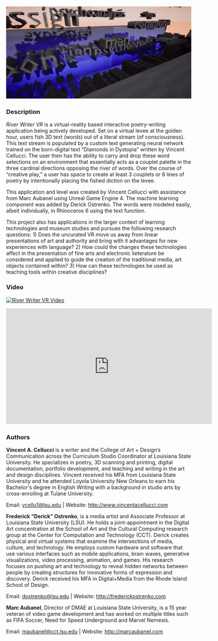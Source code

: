 ![River Writer VR Header](/header.jpg)

### Description 
*River Writer VR* is a virtual-reality based interactive poetry-writing application being actively developed. Set on a virtual levee at the golden hour, users fish 3D text (words) out of a literal stream (of consciousness). This text stream is populated by a custom text generating neural network trained on the born-digital text “Diamonds in Dystopia” written by Vincent Cellucci. The user then has the ability to carry and drop these word selections on an environment that essentially acts as a couplet palette in the three cardinal directions opposing the river of words. Over the course of “creative play,” a user has space to create at least 3 couplets or 6 lines of poetry by intentionally placing the fished diction on the levee. 

This application and level was created by Vincent Cellucci with assistance from Marc Aubanel using Unreal Game Engine 4. The machine learning component was added by Derick Ostrenko. The words were modeled easily, albeit individually, in Rhinoceros 6 using the text function. 

This project also has applications in the larger context of learning technologies and museum studies and pursues the following research questions: 1) Does the uncurated VR move us away from linear presentations of art and authority and bring with it advantages for new experiences with language? 2) How could the changes these technologies affect in the presentation of fine arts and electronic lieterature be considered and applied to guide the creation of the traditional media, art objects contained within? 3) How can these technologies be used as teaching tools within creative disciplines?

### Video
[![River Writer VR Video](https://img.youtube.com/vi/C9jkidnBwBA/0.jpg)](https://www.youtube.com/watch?v=C9jkidnBwBA)

<iframe width="560" height="315" src="https://www.youtube.com/embed/C9jkidnBwBA" frameborder="0" allow="accelerometer; autoplay; encrypted-media; gyroscope; picture-in-picture" allowfullscreen></iframe>

### Authors
**Vincent A. Cellucci** is a writer and the College of Art + Design’s Communication across the Curriculum Studio Coordinator at Louisiana State University. He specializes in poetry, 3D scanning and printing, digital documentation, portfolio development, and teaching and writing in the art and design disciplines. Vincent received his MFA from Louisiana State University and he attended Loyola University New Orleans to earn his Bachelor's degree in English Writing with a background in studio arts by cross-enrolling at Tulane University. 

Email: <vcellu1@lsu.edu> \| Website: <http://www.vincentacellucci.com>

**Frederick “Derick” Ostrenko**, is a media artist and Associate Professor at Louisiana State University (LSU). He holds a joint-appointment in the Digital Art concentration at the School of Art and the Cultural Computing research group at the Center for Computation and Technology (CCT). Derick creates physical and virtual systems that examine the intersections of media, culture, and technology. He employs custom hardware and software that use various interfaces such as mobile applications, brain waves, generative visualizations, video processing, animation, and games. His research focuses on pushing art and technology to reveal hidden networks between people by creating structures for innovative forms of expression and discovery. Derick received his MFA in Digital+Media from the Rhode Island School of Design.

Email: <dostrenko@lsu.edu> \| Website: <http://frederickostrenko.com>

**Marc Aubanel**, Director of DMAE at Louisiana State University, is a 15 year veteran of video game development and has worked on multiple titles such as FIFA Soccer, Need for Speed Underground and Marvel Nemesis.

Email: <maubanel@cct.lsu.edu> \| Website: <http://marcaubanel.com>

